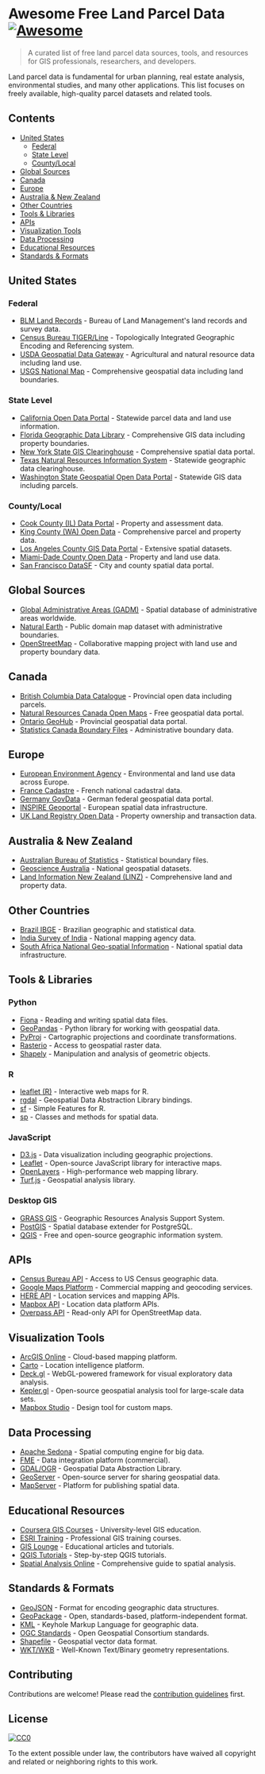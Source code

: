 # Awesome Free Land Parcel Data [![Awesome](https://awesome.re/badge.svg)](https://awesome.re)

> A curated list of free land parcel data sources, tools, and resources for GIS professionals, researchers, and developers.

Land parcel data is fundamental for urban planning, real estate analysis, environmental studies, and many other applications. This list focuses on freely available, high-quality parcel datasets and related tools.

## Contents

- [United States](#united-states)
  - [Federal](#federal)
  - [State Level](#state-level)
  - [County/Local](#countylocal)
- [Global Sources](#global-sources)
- [Canada](#canada)
- [Europe](#europe)
- [Australia & New Zealand](#australia--new-zealand)
- [Other Countries](#other-countries)
- [Tools & Libraries](#tools--libraries)
- [APIs](#apis)
- [Visualization Tools](#visualization-tools)
- [Data Processing](#data-processing)
- [Educational Resources](#educational-resources)
- [Standards & Formats](#standards--formats)

## United States

### Federal

- [BLM Land Records](https://www.blm.gov/services/land-records) - Bureau of Land Management's land records and survey data.
- [Census Bureau TIGER/Line](https://www.census.gov/geographies/mapping-files/time-series/geo/tiger-line-file.html) - Topologically Integrated Geographic Encoding and Referencing system.
- [USDA Geospatial Data Gateway](https://datagateway.nrcs.usda.gov/) - Agricultural and natural resource data including land use.
- [USGS National Map](https://www.usgs.gov/programs/national-geospatial-program/national-map) - Comprehensive geospatial data including land boundaries.

### State Level

- [California Open Data Portal](https://data.ca.gov/) - Statewide parcel data and land use information.
- [Florida Geographic Data Library](https://www.fgdl.org/) - Comprehensive GIS data including property boundaries.
- [New York State GIS Clearinghouse](https://gis.ny.gov/) - Comprehensive spatial data portal.
- [Texas Natural Resources Information System](https://tnris.org/) - Statewide geographic data clearinghouse.
- [Washington State Geospatial Open Data Portal](https://geo.wa.gov/) - Statewide GIS data including parcels.

### County/Local

- [Cook County (IL) Data Portal](https://datacatalog.cookcountyil.gov/) - Property and assessment data.
- [King County (WA) Open Data](https://kingcounty.gov/services/gis/GISData.aspx) - Comprehensive parcel and property data.
- [Los Angeles County GIS Data Portal](https://egis-lacounty.hub.arcgis.com/) - Extensive spatial datasets.
- [Miami-Dade County Open Data](https://opendata.miamidade.gov/) - Property and land use data.
- [San Francisco DataSF](https://datasf.org/) - City and county spatial data portal.

## Global Sources

- [Global Administrative Areas (GADM)](https://gadm.org/) - Spatial database of administrative areas worldwide.
- [Natural Earth](https://www.naturalearthdata.com/) - Public domain map dataset with administrative boundaries.
- [OpenStreetMap](https://www.openstreetmap.org/) - Collaborative mapping project with land use and property boundary data.

## Canada

- [British Columbia Data Catalogue](https://catalogue.data.gov.bc.ca/) - Provincial open data including parcels.
- [Natural Resources Canada Open Maps](https://open.canada.ca/data/en/dataset?organization=nrcan-rncan) - Free geospatial data portal.
- [Ontario GeoHub](https://geohub.lio.gov.on.ca/) - Provincial geospatial data portal.
- [Statistics Canada Boundary Files](https://www12.statcan.gc.ca/census-recensement/2011/geo/bound-limit/bound-limit-eng.cfm) - Administrative boundary data.

## Europe

- [European Environment Agency](https://www.eea.europa.eu/data-and-maps) - Environmental and land use data across Europe.
- [France Cadastre](https://cadastre.data.gouv.fr/) - French national cadastral data.
- [Germany GovData](https://www.govdata.de/) - German federal geospatial data portal.
- [INSPIRE Geoportal](https://inspire-geoportal.ec.europa.eu/) - European spatial data infrastructure.
- [UK Land Registry Open Data](https://landregistry.data.gov.uk/) - Property ownership and transaction data.

## Australia & New Zealand

- [Australian Bureau of Statistics](https://www.abs.gov.au/statistics/standards/australian-statistical-geography-standard-asgs-edition-3/jul2021-jun2026/access-and-downloads/digital-boundary-files) - Statistical boundary files.
- [Geoscience Australia](https://data.gov.au/data/organization/geoscience-australia) - National geospatial datasets.
- [Land Information New Zealand (LINZ)](https://data.linz.govt.nz/) - Comprehensive land and property data.

## Other Countries

- [Brazil IBGE](https://www.ibge.gov.br/geociencias/downloads-geociencias.html) - Brazilian geographic and statistical data.
- [India Survey of India](https://www.surveyofindia.gov.in/) - National mapping agency data.
- [South Africa National Geo-spatial Information](https://www.ngi.gov.za/index.php/what-we-do/mapping-and-surveying) - National spatial data infrastructure.

## Tools & Libraries

### Python
- [Fiona](https://fiona.readthedocs.io/) - Reading and writing spatial data files.
- [GeoPandas](https://geopandas.org/) - Python library for working with geospatial data.
- [PyProj](https://pyproj4.github.io/pyproj/) - Cartographic projections and coordinate transformations.
- [Rasterio](https://rasterio.readthedocs.io/) - Access to geospatial raster data.
- [Shapely](https://shapely.readthedocs.io/) - Manipulation and analysis of geometric objects.

### R
- [leaflet (R)](https://rstudio.github.io/leaflet/) - Interactive web maps for R.
- [rgdal](https://cran.r-project.org/web/packages/rgdal/) - Geospatial Data Abstraction Library bindings.
- [sf](https://r-spatial.github.io/sf/) - Simple Features for R.
- [sp](https://cran.r-project.org/web/packages/sp/) - Classes and methods for spatial data.

### JavaScript
- [D3.js](https://d3js.org/) - Data visualization including geographic projections.
- [Leaflet](https://leafletjs.com/) - Open-source JavaScript library for interactive maps.
- [OpenLayers](https://openlayers.org/) - High-performance web mapping library.
- [Turf.js](https://turfjs.org/) - Geospatial analysis library.

### Desktop GIS
- [GRASS GIS](https://grass.osgeo.org/) - Geographic Resources Analysis Support System.
- [PostGIS](https://postgis.net/) - Spatial database extender for PostgreSQL.
- [QGIS](https://qgis.org/) - Free and open-source geographic information system.

## APIs

- [Census Bureau API](https://www.census.gov/data/developers/data-sets.html) - Access to US Census geographic data.
- [Google Maps Platform](https://developers.google.com/maps) - Commercial mapping and geocoding services.
- [HERE API](https://developer.here.com/) - Location services and mapping APIs.
- [Mapbox API](https://docs.mapbox.com/api/) - Location data platform APIs.
- [Overpass API](https://overpass-api.de/) - Read-only API for OpenStreetMap data.

## Visualization Tools

- [ArcGIS Online](https://www.arcgis.com/home/index.html) - Cloud-based mapping platform.
- [Carto](https://carto.com/) - Location intelligence platform.
- [Deck.gl](https://deck.gl/) - WebGL-powered framework for visual exploratory data analysis.
- [Kepler.gl](https://kepler.gl/) - Open-source geospatial analysis tool for large-scale data sets.
- [Mapbox Studio](https://www.mapbox.com/mapbox-studio/) - Design tool for custom maps.

## Data Processing

- [Apache Sedona](https://sedona.apache.org/) - Spatial computing engine for big data.
- [FME](https://www.safe.com/fme/) - Data integration platform (commercial).
- [GDAL/OGR](https://gdal.org/) - Geospatial Data Abstraction Library.
- [GeoServer](https://geoserver.org/) - Open-source server for sharing geospatial data.
- [MapServer](https://mapserver.org/) - Platform for publishing spatial data.

## Educational Resources

- [Coursera GIS Courses](https://www.coursera.org/courses?query=gis) - University-level GIS education.
- [ESRI Training](https://www.esri.com/training/) - Professional GIS training courses.
- [GIS Lounge](https://www.gislounge.com/) - Educational articles and tutorials.
- [QGIS Tutorials](https://www.qgistutorials.com/) - Step-by-step QGIS tutorials.
- [Spatial Analysis Online](https://spatialanalysisonline.com/) - Comprehensive guide to spatial analysis.

## Standards & Formats

- [GeoJSON](https://geojson.org/) - Format for encoding geographic data structures.
- [GeoPackage](https://www.geopackage.org/) - Open, standards-based, platform-independent format.
- [KML](https://developers.google.com/kml/) - Keyhole Markup Language for geographic data.
- [OGC Standards](https://www.ogc.org/standards/) - Open Geospatial Consortium standards.
- [Shapefile](https://en.wikipedia.org/wiki/Shapefile) - Geospatial vector data format.
- [WKT/WKB](https://en.wikipedia.org/wiki/Well-known_text_representation_of_geometry) - Well-Known Text/Binary geometry representations.

## Contributing

Contributions are welcome! Please read the [contribution guidelines](CONTRIBUTING.md) first.

## License

[![CC0](https://mirrors.creativecommons.org/presskit/buttons/88x31/svg/cc-zero.svg)](https://creativecommons.org/publicdomain/zero/1.0/)

To the extent possible under law, the contributors have waived all copyright and related or neighboring rights to this work. 